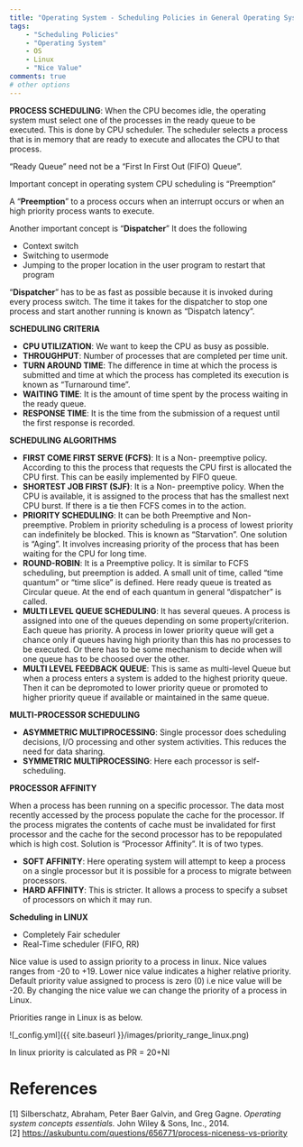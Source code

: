 ```yaml
---
title: "Operating System - Scheduling Policies in General Operating Systems, Linux"
tags:
    - "Scheduling Policies"
    - "Operating System"
    - OS
    - Linux
    - "Nice Value"
comments: true
# other options
---
```


__PROCESS SCHEDULING__: When the CPU becomes idle, the operating system must select one of the processes in the ready queue to be executed. This is done by CPU scheduler. The scheduler selects a process that is in memory that are ready to execute and allocates the CPU to that process. <br/>

“Ready Queue” need not be a “First In First Out (FIFO) Queue”.

Important concept in operating system CPU scheduling is “Preemption”

A “__Preemption__” to a process occurs when an interrupt occurs or when an high priority process wants to execute.

Another important concept is “__Dispatcher__”
It does the following
* Context switch
* Switching to usermode
* Jumping to the proper location in the user program to restart that program

“__Dispatcher__” has to be as fast as possible because it is invoked during every process switch. The time it takes for the dispatcher to stop one process and start another running is known as “Dispatch latency”.

__SCHEDULING CRITERIA__

* __CPU UTILIZATION__:  We want to keep the CPU as busy as possible. <br/>
* __THROUGHPUT__: Number of processes that are completed per time unit. <br/>
* __TURN AROUND TIME__:  The difference in time at which the process is submitted and time at which the process has completed its execution is known as “Turnaround time”. <br/>
* __WAITING TIME__:  It is the amount of time spent by the process waiting in the ready queue. <br/>
* __RESPONSE TIME__: It is the time from the submission of a request until the first response is recorded. <br/>

__SCHEDULING ALGORITHMS__

* __FIRST COME FIRST SERVE (FCFS)__: It is a Non- preemptive policy. According to this the process that requests the CPU first is allocated the CPU first. This can be easily implemented by FIFO queue. <br/>
* __SHORTEST JOB FIRST (SJF)__: It is a Non- preemptive policy. When the CPU is available, it is assigned to the process that has the smallest next CPU burst. If there is a tie then FCFS comes in to the action. <br/>
* __PRIORITY SCHEDULING__: It can be both Preemptive and Non- preemptive. Problem in priority scheduling is a process of lowest priority can indefinitely be blocked. This is known as “Starvation”. One solution is “Aging”. It involves increasing priority of the process that has been waiting for the CPU for long time. <br/>
* __ROUND-ROBIN__: It is a Preemptive policy. It is similar to FCFS scheduling, but preemption is added. A small unit of time, called “time quantum” or “time slice” is defined. Here ready queue is treated as Circular queue. At the end of each quantum in general “dispatcher” is called. <br/>
* __MULTI LEVEL QUEUE SCHEDULING__: It has several queues. A process is assigned into one of the queues depending on some property/criterion. Each queue has priority. A process in lower priority queue will get a chance only if queues having high priority than this has no processes to be executed. Or there has to be some mechanism to decide when will one queue has to be choosed over the other. <br/>
* __MULTI LEVEL FEEDBACK QUEUE__: This is same as multi-level Queue but when a process enters a system is added to the highest priority queue. Then it can be depromoted to lower priority queue or promoted to higher priority queue if available or maintained in the same queue. <br/>

__MULTI-PROCESSOR SCHEDULING__

* __ASYMMETRIC MULTIPROCESSING__: Single processor does scheduling decisions, I/O processing and other system activities. This reduces the need for data sharing. <br/>
* __SYMMETRIC MULTIPROCESSING__: Here each processor is self-scheduling. <br/>

__PROCESSOR AFFINITY__

When a process has been running on a specific processor. The data most recently accessed by the process populate the cache for the processor. If the process migrates the contents of cache must be invalidated for first processor and the cache for the second processor has to be repopulated which is high cost. Solution is “Processor Affinity”.
It is of two types.

* __SOFT AFFINITY__: Here operating system will attempt to keep a process on a single processor but it is possible for a process to migrate between processors. <br/>
* __HARD AFFINITY__: This is stricter. It allows a process to specify a subset of processors on which it may run. <br/>

__Scheduling in LINUX__

* Completely Fair scheduler
* Real-Time scheduler (FIFO, RR)

Nice value is used to assign priority to a process in linux. Nice values ranges from -20 to +19. Lower nice value indicates a higher relative priority. Default priority value assigned to process is zero (0) i.e nice value will be -20. By changing the nice value we can change the priority of a process in Linux. 

Priorities range in Linux is as below.

![_config.yml]({{ site.baseurl }}/images/priority_range_linux.png)

In linux priority is calculated as PR = 20+NI

# References


[1] Silberschatz, Abraham, Peter Baer Galvin, and Greg Gagne. *Operating system concepts essentials.* John Wiley & Sons, Inc., 2014. <br/>
[2] https://askubuntu.com/questions/656771/process-niceness-vs-priority

<!-- ![_config.yml]({{ site.baseurl }}/images/config.png) -->

<!-- The easiest way to make your first post is to edit this one. Go into /_posts/ and update the Hello World markdown file. For more instructions head over to the [Jekyll Now repository](https://github.com/barryclark/jekyll-now) on GitHub. -->
